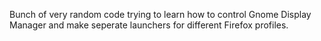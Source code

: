 Bunch of very random code trying to learn how to control Gnome Display Manager and make seperate launchers for different Firefox profiles.

